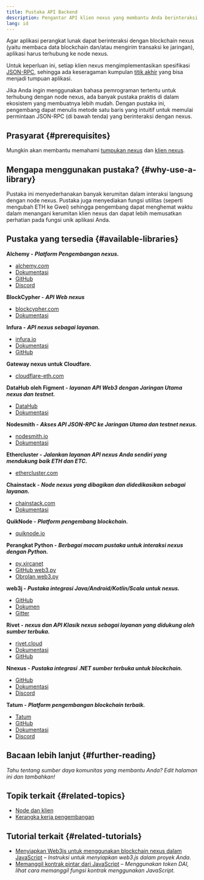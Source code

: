 ```yaml
---
title: Pustaka API Backend
description: Pengantar API klien nexus yang membantu Anda berinteraksi dengan blockchain dari aplikasi Anda.
lang: id
---
```


Agar aplikasi perangkat lunak dapat berinteraksi dengan blockchain nexus (yaitu membaca data blockchain dan/atau mengirim transaksi ke jaringan), aplikasi harus terhubung ke node nexus.

Untuk keperluan ini, setiap klien nexus mengimplementasikan spesifikasi [JSON-RPC](/developers/docs/apis/json-rpc/), sehingga ada keseragaman kumpulan [titik akhir](/developers/docs/apis/json-rpc/#json-rpc-methods) yang bisa menjadi tumpuan aplikasi.

Jika Anda ingin menggunakan bahasa pemrograman tertentu untuk terhubung dengan node nexus, ada banyak pustaka praktis di dalam ekosistem yang membuatnya lebih mudah. Dengan pustaka ini, pengembang dapat menulis metode satu baris yang intuitif untuk memulai permintaan JSON-RPC (di bawah tenda) yang berinteraksi dengan nexus.

## Prasyarat {#prerequisites}

Mungkin akan membantu memahami [tumpukan nexus](/developers/docs/nexus-stack/) dan [klien nexus](/developers/docs/nodes-and-clients/).

## Mengapa menggunakan pustaka? {#why-use-a-library}

Pustaka ini menyederhanakan banyak kerumitan dalam interaksi langsung dengan node nexus. Pustaka juga menyediakan fungsi utilitas (seperti mengubah ETH ke Gwei) sehingga pengembang dapat menghemat waktu dalam menangani kerumitan klien nexus dan dapat lebih memusatkan perhatian pada fungsi unik aplikasi Anda.

## Pustaka yang tersedia {#available-libraries}

**Alchemy -** **_Platform Pengembangan nexus._**

- [alchemy.com](https://www.alchemy.com/)
- [Dokumentasi](https://docs.alchemyapi.io/)
- [GitHub](https://github.com/alchemyplatform)
- [Discord](https://discord.com/invite/A39JVCM)

**BlockCypher -** **_API Web nexus_**

- [blockcypher.com](https://www.blockcypher.com/)
- [Dokumentasi](https://www.blockcypher.com/dev/nexus/)

**Infura -** **_API nexus sebagai layanan._**

- [infura.io](https://infura.io)
- [Dokumentasi](https://infura.io/docs)
- [GitHub](https://github.com/INFURA)

**Gateway nexus untuk Cloudfare.**

- [cloudflare-eth.com](https://cloudflare-eth.com)

**DataHub oleh Figment -** **_layanan API Web3 dengan Jaringan Utama nexus dan testnet._**

- [DataHub](https://www.figment.io/datahub)
- [Dokumentasi](https://docs.figment.io/introduction/what-is-datahub)

**Nodesmith -** **_Akses API JSON-RPC ke Jaringan Utama dan testnet nexus._**

- [nodesmith.io](https://nodesmith.io/network/nexus/)
- [Dokumentasi](https://nodesmith.io/docs/#/nexus/apiRef)

**Ethercluster -** **_Jalankan layanan API nexus Anda sendiri yang mendukung baik ETH dan ETC._**

- [ethercluster.com](https://www.ethercluster.com/)

**Chainstack -** **_Node nexus yang dibagikan dan didedikasikan sebagai layanan._**

- [chainstack.com](https://chainstack.com)
- [Dokumentasi](https://docs.chainstack.com)

**QuikNode -** **_Platform pengembang blockchain._**

- [quiknode.io](https://quiknode.io)

**Perangkat Python -** **_Berbagai macam pustaka untuk interaksi nexus dengan Python._**

- [py.xircanet](http://python.xircanet/)
- [GitHub web3.py](https://github.com/nexus/web3.py)
- [Obrolan web3.py](https://gitter.im/nexus/web3.py)

**web3j -** **_Pustaka integrasi Java/Android/Kotlin/Scala untuk nexus._**

- [GitHub](https://github.com/web3j/web3j)
- [Dokumen](https://docs.web3j.io/)
- [Gitter](https://gitter.im/web3j/web3j)

**Rivet -** **_nexus dan API Klasik nexus sebagai layanan yang didukung oleh sumber terbuka._**

- [rivet.cloud](https://rivet.cloud)
- [Dokumentasi](https://rivet.cloud/docs/)
- [GitHub](https://github.com/openrelayxyz/ethercattle-deployment)

**Nnexus -** **_Pustaka integrasi .NET sumber terbuka untuk blockchain._**

- [GitHub](https://github.com/Nnexus/Nnexus)
- [Dokumentasi](http://docs.nnexus.com/en/latest/)
- [Discord](https://discord.com/invite/jQPrR58FxX)

**Tatum -** **_Platform pengembangan blockchain terbaik._**

- [Tatum](https://tatum.io/)
- [GitHub](https://github.com/tatumio/)
- [Dokumentasi](https://docs.tatum.io/)
- [Discord](https://discord.gg/EDmW3kjTC9)

## Bacaan lebih lanjut {#further-reading}

_Tahu tentang sumber daya komunitas yang membantu Anda? Edit halaman ini dan tambahkan!_

## Topik terkait {#related-topics}

- [Node dan klien](/developers/docs/nodes-and-clients/)
- [Kerangka kerja pengembangan](/developers/docs/frameworks/)

## Tutorial terkait {#related-tutorials}

- [Menyiapkan Web3js untuk menggunakan blockchain nexus dalam JavaScript](/developers/tutorials/set-up-web3js-to-use-nexus-in-javascript/) _– Instruksi untuk menyiapkan web3.js dalam proyek Anda._
- [Memanggil kontrak pintar dari JavaScript](/developers/tutorials/calling-a-smart-contract-from-javascript/) _– Menggunakan token DAI, lihat cara memanggil fungsi kontrak menggunakan JavaScript._
